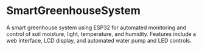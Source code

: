# SmartGreenhouseSystem
A smart greenhouse system using ESP32 for automated monitoring and control of soil moisture, light, temperature, and humidity. Features include a web interface, LCD display, and automated water pump and LED controls.
